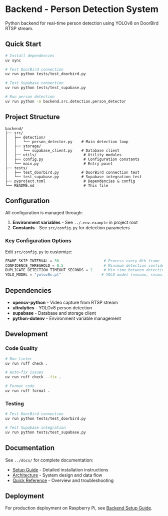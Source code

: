 # Backend - Person Detection System

Python backend for real-time person detection using YOLOv8 on DoorBird RTSP stream.

## Quick Start

```bash
# Install dependencies
uv sync

# Test DoorBird connection
uv run python tests/test_doorbird.py

# Test Supabase connection
uv run python tests/test_supabase.py

# Run person detection
uv run python -m backend.src.detection.person_detector
```

## Project Structure

```
backend/
├── src/
│   ├── detection/
│   │   └── person_detector.py    # Main detection loop
│   ├── storage/
│   │   └── supabase_client.py    # Database client
│   ├── utils/                     # Utility modules
│   ├── config.py                  # Configuration constants
│   └── main.py                    # Entry point
├── tests/
│   ├── test_doorbird.py          # DoorBird connection test
│   └── test_supabase.py          # Supabase integration test
├── pyproject.toml                 # Dependencies & config
└── README.md                      # This file
```

## Configuration

All configuration is managed through:
1. **Environment variables** - See `../.env.example` in project root
2. **Constants** - See `src/config.py` for detection parameters

### Key Configuration Options

Edit `src/config.py` to customize:

```python
FRAME_SKIP_INTERVAL = 30                    # Process every Nth frame
CONFIDENCE_THRESHOLD = 0.5                  # Minimum detection confidence
DUPLICATE_DETECTION_TIMEOUT_SECONDS = 2     # Min time between detections
YOLO_MODEL = "yolov8n.pt"                  # YOLO model (n=nano, s=small, m=medium)
```

## Dependencies

- **opencv-python** - Video capture from RTSP stream
- **ultralytics** - YOLOv8 person detection
- **supabase** - Database and storage client
- **python-dotenv** - Environment variable management

## Development

### Code Quality

```bash
# Run linter
uv run ruff check .

# Auto-fix issues
uv run ruff check --fix .

# Format code
uv run ruff format .
```

### Testing

```bash
# Test DoorBird connection
uv run python tests/test_doorbird.py

# Test Supabase integration
uv run python tests/test_supabase.py
```

## Documentation

See `../docs/` for complete documentation:
- [Setup Guide](../docs/setup/backend.md) - Detailed installation instructions
- [Architecture](../docs/architecture.md) - System design and data flow
- [Quick Reference](../docs/QUICK_REFERENCE.md) - Overview and troubleshooting

## Deployment

For production deployment on Raspberry Pi, see [Backend Setup Guide](../docs/setup/backend.md#run-as-background-service-optional).
